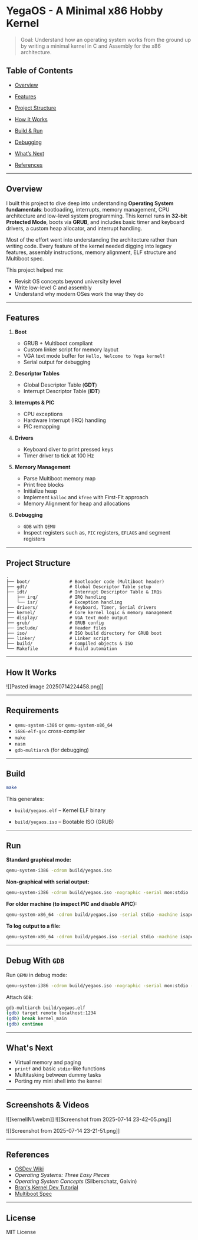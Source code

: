 
# YegaOS - A Minimal x86 Hobby Kernel

> Goal: Understand how an operating system works from the ground up by writing a minimal kernel in C and Assembly for the x86 architecture.

## Table of Contents

- [Overview](#overview)
    
- [Features](#features)
    
- [Project Structure](#project-structure)
    
- [How It Works](#how-it-works)
    
- [Build & Run](#build--run)
    
- [Debugging](#debugging)
    
- [What’s Next](#whats-next)
    
- [References](#references)
    
---
## Overview

I built this project to dive deep into understanding **Operating System fundamentals**: bootloading, interrupts, memory management, CPU architecture and low-level system programming. This kernel runs in **32-bit Protected Mode**, boots via **GRUB**, and includes basic timer and keyboard drivers, a custom heap allocator, and interrupt handling. 

Most of the effort went into understanding the architecture rather than writing code. Every feature of the kernel needed digging into legacy features, assembly instructions, memory alignment, ELF structure and Multiboot spec.

This project helped me:
- Revisit OS concepts beyond university level
- Write low-level C and assembly 
- Understand why modern OSes work the way they do

---
## Features

1. **Boot**
	- GRUB + Multiboot compliant
	- Custom linker script for memory layout
	- VGA text mode buffer for `Hello, Welcome to Yega kernel!`
	- Serial output for debugging

2. **Descriptor Tables**
	- Global Descriptor Table (**GDT**)
	- Interrupt Descriptor Table (**IDT**)

3. **Interrupts & PIC**
	- CPU exceptions
	- Hardware Interrupt (IRQ) handling
	- PIC remapping 

4. **Drivers**
	- Keyboard diver to print pressed keys
	- Timer driver to tick at 100 Hz

5. **Memory Management**
	- Parse Multiboot memory map
	- Print free blocks
	- Initialize heap
	- Implement `kalloc` and `kfree` with First-Fit approach
	- Memory Alignment for heap and allocations

6. **Debugging**
	- `GDB` with `QEMU`
	- Inspect registers such as, `PIC` registers, `EFLAGS` and segment registers

---
## Project Structure

```
.
├── boot/               # Bootloader code (Multiboot header)
├── gdt/                # Global Descriptor Table setup
├── idt/                # Interrupt Descriptor Table & IRQs
│   ├── irq/            # IRQ handling
│   └── isr/            # Exception handling
├── drivers/            # Keyboard, Timer, Serial drivers
├── kernel/             # Core kernel logic & memory management
├── display/            # VGA text mode output
├── grub/               # GRUB config
├── include/            # Header files
├── iso/                # ISO build directory for GRUB boot
├── linker/             # Linker script
├── build/              # Compiled objects & ISO
└── Makefile            # Build automation
```

---
## How It Works

![[Pasted image 20250714224458.png]]

---
## Requirements

- `qemu-system-i386` or `qemu-system-x86_64`
- `i686-elf-gcc` cross-compiler
- `make`
- `nasm`
- `gdb-multiarch` (for debugging)

---
## Build

```bash
make
```
This generates:

- `build/yegaos.elf` – Kernel ELF binary

- `build/yegaos.iso` – Bootable ISO (GRUB)

---
## Run

**Standard graphical mode:**
```bash
qemu-system-i386 -cdrom build/yegaos.iso
```

**Non-graphical with serial output:**
```bash
qemu-system-i386 -cdrom build/yegaos.iso -nographic -serial mon:stdio
```

**For older machine (to inspect PIC and disable APIC):**
```bash
qemu-system-x86_64 -cdrom build/yegaos.iso -serial stdio -machine isapc
```

**To log output to a file:**
```bash
qemu-system-x86_64 -cdrom build/yegaos.iso -serial stdio -machine isapc > qemu.log 2>&1
```

---
## Debug With `GDB`

Run `QEMU` in debug mode:
```bash
qemu-system-i386 -cdrom build/yegaos.iso -nographic -serial mon:stdio -s -S
```

Attach `GDB`:
```bash
gdb-multiarch build/yegaos.elf
(gdb) target remote localhost:1234
(gdb) break kernel_main
(gdb) continue
```

---
## What's Next

- Virtual memory and paging
- `printf` and basic `stdio`-like functions
- Multitasking between dummy tasks
- Porting my mini shell into the kernel

---
## Screenshots & Videos

![[kernelIN1.webm]]
![[Screenshot from 2025-07-14 23-42-05.png]]

![[Screenshot from 2025-07-14 23-21-51.png]]


---
## **References**

- [OSDev Wiki](https://wiki.osdev.org)
- _Operating Systems: Three Easy Pieces_
- _Operating System Concepts_ (Silberschatz, Galvin)
- [Bran's Kernel Dev Tutorial](https://web.archive.org/web/20130905193045/http://www.osdever.net/tutorials/view/brans-kernel-development-tutorial)
- [Multiboot Spec](https://www.gnu.org/software/grub/manual/multiboot/multiboot.txt)

---
## **License**

MIT License 